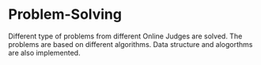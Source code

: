 # Problem-Solving
Different type of problems from different Online Judges are solved. The problems are based on different algorithms. Data structure and alogorthms are also implemented.
